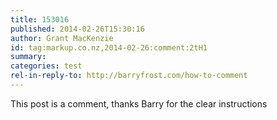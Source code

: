 ```yaml
---
title: 153016
published: 2014-02-26T15:30:16
author: Grant MacKenzie
id: tag:markup.co.nz,2014-02-26:comment:2tH1
summary:
categories: test
rel-in-reply-to: http://barryfrost.com/how-to-comment
---
```

This post is a comment, thanks Barry for the clear instructions
